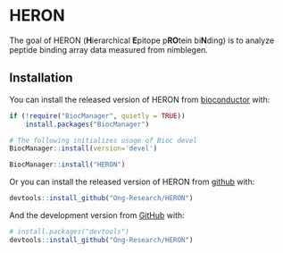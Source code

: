 
<!-- README.md is generated from README.Rmd. Please edit that file -->

# HERON

<!-- badges: start -->
<!-- badges: end -->

The goal of HERON (**H**ierarchical **E**pitope p**RO**tein bi**N**ding)
is to analyze peptide binding array data measured from nimblegen.

## Installation

You can install the released version of HERON from
[bioconductor](https://www.bioconductor.org/) with:

``` r
if (!require("BiocManager", quietly = TRUE))
    install.packages("BiocManager")

# The following initializes usage of Bioc devel
BiocManager::install(version='devel')

BiocManager::install("HERON")
```

Or you can install the released version of HERON from
[github](https://github.com/Ong-Research/HERON) with:

``` r
devtools::install_github("Ong-Research/HERON")
```

And the development version from
[GitHub](https://github.com/Ong-Research/HERON) with:

``` r
# install.packages("devtools")
devtools::install_github("Ong-Research/HERON")
```

